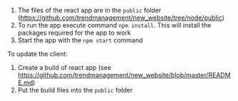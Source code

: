 ﻿1. The files of the react app are in the ```public``` folder (https://github.com/trendmanagement/new_website/tree/node/public) 
2. To run the app execute command ```npm install```. This will install the packages required for the app to work 
3. Start the app with the ```npm start``` command

To update the client: 

1. Create a build of react app (see https://github.com/trendmanagement/new_website/blob/master/README.md)
2. Put the build files into the ```public``` folder